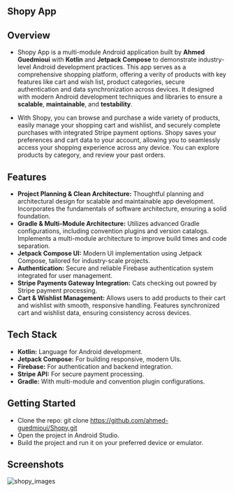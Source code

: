 ##  **Shopy App** ##


## Overview
- Shopy App is a multi-module Android application built by **Ahmed Guedmioui** with **Kotlin** and **Jetpack Compose** to demonstrate industry-level Android development practices. This app serves as a comprehensive shopping platform, offering a verity of products with key features like cart and wish list, product categories, secure authentication and data synchronization across devices. It designed with modern Android development techniques and libraries to ensure a **scalable**, **maintainable**, and **testability**. 

- With Shopy, you can browse and purchase a wide variety of products, easily manage your shopping cart and wishlist, and securely complete purchases with integrated Stripe payment options. Shopy saves your preferences and cart data to your account, allowing you to seamlessly access your shopping experience across any device. You can explore products by category, and review your past orders.


## Features
- **Project Planning & Clean Architecture:**
Thoughtful planning and architectural design for scalable and maintainable app development.
Incorporates the fundamentals of software architecture, ensuring a solid foundation.
- **Gradle & Multi-Module Architecture:**
Utilizes advanced Gradle configurations, including convention plugins and version catalogs.
Implements a multi-module architecture to improve build times and code separation.
- **Jetpack Compose UI:**
Modern UI implementation using Jetpack Compose, tailored for industry-scale projects.
- **Authentication:**
Secure and reliable Firebase authentication system integrated for user management.
- **Stripe Payments Gateway Integration:**
Cats checking out powred by Stripe payment processing.
- **Cart & Wishlist Management:**
Allows users to add products to their cart and wishlist with smooth, responsive handling.
Features synchronized cart and wishlist data, ensuring consistency across devices.

## Tech Stack

- **Kotlin:** Language for Android development.
- **Jetpack Compose:** For building responsive, modern UIs.
- **Firebase:** For authentication and backend integration.
- **Stripe API:** For secure payment processing.
- **Gradle:** With multi-module and convention plugin configurations.

## Getting Started
- Clone the repo:
git clone https://github.com/ahmed-guedmioui/Shopy.git
- Open the project in Android Studio.
- Build the project and run it on your preferred device or emulator.


## Screenshots
![shopy_images](https://github.com/user-attachments/assets/c75686f9-6c45-4873-b0a6-5fd4b30e8242)















